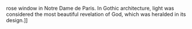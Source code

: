 rose window in Notre Dame de Paris. In Gothic architecture, light was considered the most beautiful revelation of God, which was heralded in its design.]]
